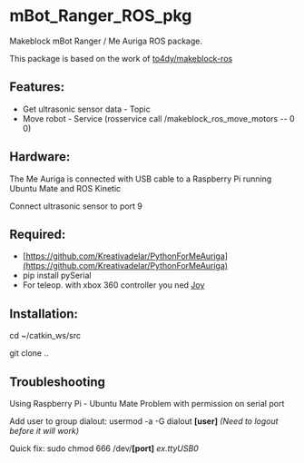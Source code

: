 # mBot_Ranger_ROS_pkg
Makeblock mBot Ranger / Me Auriga ROS package.

This package is based on the work of [to4dy/makeblock-ros](https://github.com/to4dy/makeblock-ros) 

Features:
--
- Get ultrasonic sensor data - Topic 
- Move robot - Service (rosservice call /makeblock_ros_move_motors -- 0 0)

Hardware:
--
The Me Auriga is connected with USB cable to a Raspberry Pi running Ubuntu Mate and ROS Kinetic

Connect ultrasonic sensor to port 9

Required:
--
- [https://github.com/Kreativadelar/PythonForMeAuriga](https://github.com/Kreativadelar/PythonForMeAuriga)
- pip install pySerial
- For teleop. with xbox 360 controller you ned [Joy](http://wiki.ros.org/joy/Tutorials/ConfiguringALinuxJoystick) 

Installation:
--
cd ~/catkin_ws/src

git clone ..

Troubleshooting
--
Using Raspberry Pi - Ubuntu Mate
Problem with permission on serial port

Add user to group dialout:
usermod -a -G dialout **[user]**
*(Need to logout before it will work)*

Quick fix:
sudo chmod 666 /dev/**[port]** *ex.ttyUSB0*

